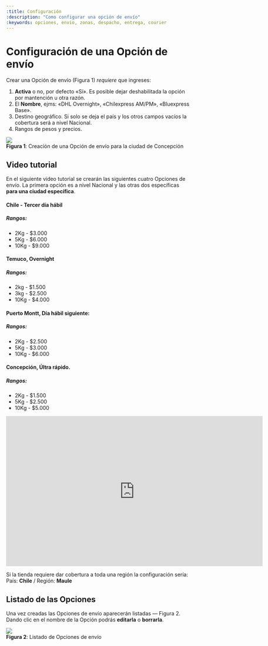 ```yaml
---
:title: Configuración
:description: "Como configurar una opción de envío"
:keywords: opciones, envio, zonas, despacho, entrega, courier
---
```


# Configuración de una Opción de envío

Crear una Opción de envío (Figura 1) _requiere_ que ingreses:

1. <strong>Activa</strong> o no, por defecto «Sí». Es posible dejar deshabilitada la opción por mantención u otra razón.
2. El <strong>Nombre</strong>, ejms: «DHL Overnight», «Chilexpress AM/PM», «Bluexpress Base».
3. Destino geográfico. Si solo se deja el país y los otros campos vacíos la cobertura será a nivel Nacional.
4. Rangos de pesos y precios.

<div class="captura">
  <div class="c-contenido">
    <img src="/img/configuracion/shipping_zones_editing2.png">
  </div>
  <div class="c-pie"><strong>Figura 1</strong>: Creación de una Opción de envío para la ciudad de Concepción</div>
</div>

## Video tutorial 

En el siguiente video tutorial se crearán las siguientes cuatro Opciones de envío. La primera opción es
a nivel Nacional y las otras dos específicas **para una ciudad específica**. 

<h4>Chile - Tercer día hábil</h4>
<h5>Rangos:</h5>

* 2Kg - $3.000
* 5Kg - $6.000
* 10Kg - $9.000

<h4>Temuco, Overnight </h4>

<h5> Rangos:</h5>

* 2kg - $1.500
* 3kg - $2.500
* 10Kg - $4.000

<h4>Puerto Montt, Día hábil siguiente:</h4>

<h5> Rangos:</h5>

* 2Kg - $2.500
* 5Kg - $3.000
* 10Kg - $6.000

<h4>Concepción, Últra rápido.</h4> 

<h5> Rangos:</h5>

* 2Kg - $1.500
* 5Kg - $2.500
* 10Kg - $5.000

<iframe width="698" height="409" src="https://www.youtube.com/embed/fqVNinCTOUM" frameborder="0" allow="autoplay; encrypted-media" allowfullscreen></iframe>

<div class="note info">
  <p> Si la tienda requiere dar cobertura a toda una región la configuración sería: País: <strong>Chile</strong> / Región: <strong>Maule</strong> </p>
</div>

## Listado de las Opciones

Una vez creadas las Opciones de envío aparecerán listadas — Figura 2. Dando clic en el nombre de la Opción podrás **editarla** o **borrarla**.

<div class="captura">
  <div class="c-contenido">
    <img src="/img/configuracion/shipping_zones_show_result.png">
  </div>
  <div class="c-pie"><strong>Figura 2</strong>: Listado de Opciones de envío</div>
</div>
